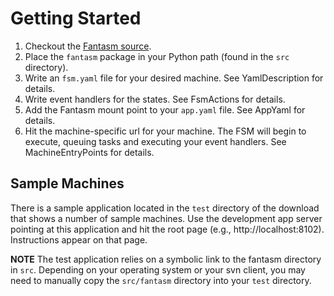 # Getting Started #

  1. Checkout the [Fantasm source](http://code.google.com/p/fantasm/source/checkout).
  1. Place the `fantasm` package in your Python path (found in the `src` directory).
  1. Write an `fsm.yaml` file for your desired machine. See YamlDescription for details.
  1. Write event handlers for the states. See FsmActions for details.
  1. Add the Fantasm mount point to your `app.yaml` file. See AppYaml for details.
  1. Hit the machine-specific url for your machine. The FSM will begin to execute, queuing tasks and executing your event handlers. See MachineEntryPoints for details.

## Sample Machines ##

There is a sample application located in the `test` directory of the download that shows a number of sample machines. Use the development app server pointing at this application and hit the root page (e.g., http://localhost:8102). Instructions appear on that page.

**NOTE** The test application relies on a symbolic link to the fantasm directory in `src`. Depending on your operating system or your svn client, you may need to manually copy the `src/fantasm` directory into your `test` directory.
